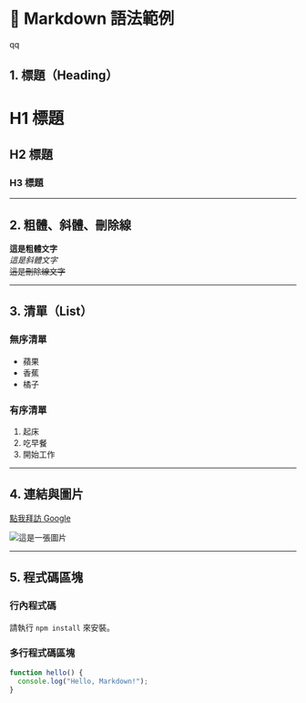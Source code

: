 # 📘 Markdown 語法範例
qq
## 1. 標題（Heading）

# H1 標題
## H2 標題
### H3 標題

---

## 2. 粗體、斜體、刪除線

**這是粗體文字**  
*這是斜體文字*  
~~這是刪除線文字~~

---

## 3. 清單（List）

### 無序清單
- 蘋果
- 香蕉
- 橘子

### 有序清單
1. 起床
2. 吃早餐
3. 開始工作

---

## 4. 連結與圖片

[點我拜訪 Google](https://www.google.com)

![這是一張圖片](https://via.placeholder.com/150)

---

## 5. 程式碼區塊

### 行內程式碼
請執行 `npm install` 來安裝。

### 多行程式碼區塊
```javascript
function hello() {
  console.log("Hello, Markdown!");
}

